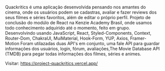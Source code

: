 Quackritics é uma aplicação desenvolvida pensando nos amantes do cinema, onde os usuários podem se cadastras, avaliar e fazer reviews dos seus filmes e séries favoritos, além de editar o próprio perfil.
Projeto de conclusão do modúlo de React na Kenzie Academy Brasil, onde usamos todo conhecimento adquirido até o momento, feito em grupo.
Desenvolvindo usando JavaScript, React, Styled-Components, Context, Router-Dom, ChakraUI, MuiMaterial, Hook-Form, YUP, Axios, Framer-Motion
Foram utilazadas  duas API's em conjunto, uma fale API para guardar informações dos usuários, login, fórum, avaliações,The Movie Database API (TMDB) para pegar todas informações dos filmes, séries e animes.

Visitar: https://project-quackritics.vercel.app/
